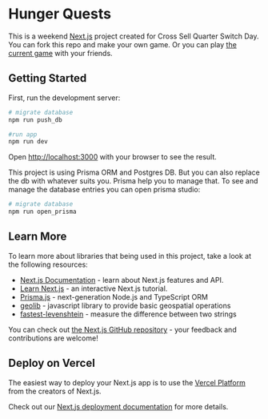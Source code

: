# Hunger Quests

This is a weekend [Next.js](https://nextjs.org/) project created for Cross Sell Quarter Switch Day.
You can fork this repo and make your own game. Or you can play [the current game](https://hunger-games-eight.vercel.app/master/pineapple) with your friends.


## Getting Started

First, run the development server:

```bash
# migrate database
npm run push_db

#run app
npm run dev
```

Open [http://localhost:3000](http://localhost:3000) with your browser to see the result.

This project is using Prisma ORM and Postgres DB. But you can also replace the db with whatever suits you. Prisma help you to manage that. 
To see and manage the database entries you can open prisma studio:

```bash
# migrate database
npm run open_prisma
```

## Learn More

To learn more about libraries that being used in this project, take a look at the following resources:

- [Next.js Documentation](https://nextjs.org/docs) - learn about Next.js features and API.
- [Learn Next.js](https://nextjs.org/learn) - an interactive Next.js tutorial.
- [Prisma.js](https://www.prisma.io/docs/getting-started) - next-generation Node.js and TypeScript ORM
- [geolib](https://github.com/manuelbieh/geolib) - javascript library to provide basic geospatial operations
- [fastest-levenshtein](https://github.com/ka-weihe/fastest-levenshtein) - measure the difference between two strings

You can check out [the Next.js GitHub repository](https://github.com/vercel/next.js/) - your feedback and contributions are welcome!

## Deploy on Vercel

The easiest way to deploy your Next.js app is to use the [Vercel Platform](https://vercel.com/new?utm_medium=default-template&filter=next.js&utm_source=create-next-app&utm_campaign=create-next-app-readme) from the creators of Next.js.

Check out our [Next.js deployment documentation](https://nextjs.org/docs/deployment) for more details.
